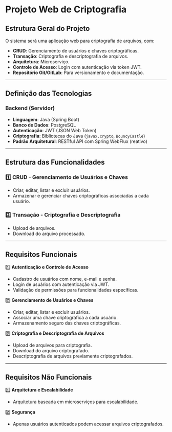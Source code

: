 #  Projeto Web de Criptografia

##  Estrutura Geral do Projeto  
O sistema será uma aplicação web para criptografia de arquivos, com:  

- **CRUD**: Gerenciamento de usuários e chaves criptográficas.  
- **Transação**: Criptografia e descriptografia de arquivos.  
- **Arquitetura**: Microserviço.  
- **Controle de Acesso**: Login com autenticação via token JWT.  
- **Repositório Git/GitLab**: Para versionamento e documentação.  

---

##  Definição das Tecnologias  

### **Backend (Servidor)**  
- **Linguagem**: Java (Spring Boot)  
- **Banco de Dados**: PostgreSQL  
- **Autenticação**: JWT (JSON Web Token)  
- **Criptografia**: Bibliotecas do Java (`javax.crypto`, `BouncyCastle`)  
- **Padrão Arquitetural**: RESTful API com Spring WebFlux (reativo)  

---

##  Estrutura das Funcionalidades  

### **1️⃣ CRUD - Gerenciamento de Usuários e Chaves**  
- Criar, editar, listar e excluir usuários.  
- Armazenar e gerenciar chaves criptográficas associadas a cada usuário.  

### **2️⃣ Transação - Criptografia e Descriptografia**  
- Upload de arquivos.  
- Download do arquivo processado.  

---

##  Requisitos Funcionais  

1️⃣ **Autenticação e Controle de Acesso**  
- Cadastro de usuários com nome, e-mail e senha.  
- Login de usuários com autenticação via JWT.  
- Validação de permissões para funcionalidades específicas.  

2️⃣ **Gerenciamento de Usuários e Chaves**  
- Criar, editar, listar e excluir usuários.  
- Associar uma chave criptográfica a cada usuário.  
- Armazenamento seguro das chaves criptográficas.  

3️⃣ **Criptografia e Descriptografia de Arquivos**  
- Upload de arquivos para criptografia.  
- Download do arquivo criptografado.  
- Descriptografia de arquivos previamente criptografados.  

---

##  Requisitos Não Funcionais  

1️⃣ **Arquitetura e Escalabilidade**  
- Arquitetura baseada em microserviços para escalabilidade.  

2️⃣ **Segurança**  
- Apenas usuários autenticados podem acessar arquivos criptografados.  

